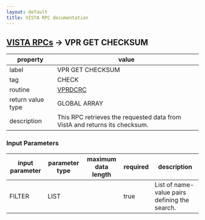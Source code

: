 ```yaml
---
layout: default
title: VISTA RPC documentation
---
```




## [VISTA RPCs](TableOfContent.md) &#8594; VPR GET CHECKSUM 

 property | value 
--- | --- 
 label | VPR GET CHECKSUM
 tag | CHECK
 routine | [VPRDCRC](http://code.osehra.org/dox/Routine_VPRDCRC_source.html)
 return value type | GLOBAL ARRAY
 description | This RPC retrieves the requested data from VistA and returns its checksum.

### Input Parameters

| input parameter | parameter type | maximum data length | required | description | 
| --- | --- | --- | --- | --- | 
| FILTER | LIST |  | true | List of name-value pairs defining the search. | 